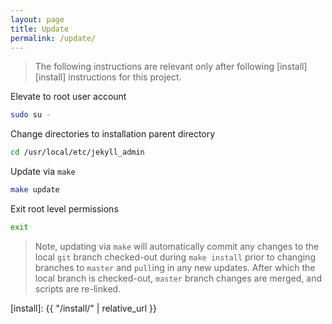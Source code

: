 ```yaml
---
layout: page
title: Update
permalink: /update/
---
```


> The following instructions are relevant only after following [install][install] instructions for this project.


Elevate to root user account


```bash
sudo su -
```


Change directories to installation parent directory


```bash
cd /usr/local/etc/jekyll_admin
```


Update via `make`


```bash
make update
```


Exit root level permissions


```bash
exit
```


> Note, updating via `make` will automatically commit any changes to the local
> `git` branch checked-out during `make install` prior to changing branches to
> `master` and `pull`ing in any new updates. After which the local branch is
> checked-out, `master` branch changes are merged, and scripts are re-linked.


[install]: {{ "/install/" | relative_url }}
